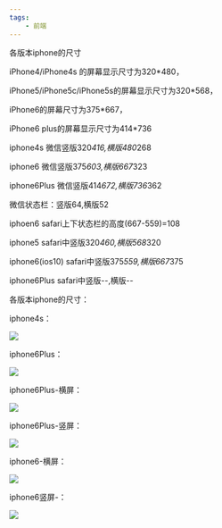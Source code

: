 ```yaml
---
tags:
    - 前端
---
```


各版本iphone的尺寸

iPhone4/iPhone4s 的屏幕显示尺寸为320*480，

iPhone5/iPhone5c/iPhone5s的屏幕显示尺寸为320*568，

iPhone6的屏幕尺寸为375*667，

iPhone6 plus的屏幕显示尺寸为414*736



iphone4s 微信竖版320*416,横版480*268

iphone6 微信竖版375*603,横版667*323

iphone6Plus 微信竖版414*672,横版736*362

微信状态栏：竖版64,横版52



iphoen6 safari上下状态栏的高度(667-559)=108

iphone5 safari中竖版320*460,横版568*320

iphone6(ios10) safari中竖版375*559,横版667*375

iphone6Plus safari中竖版--,横版--





各版本iphone的尺寸：



iphone4s：

![](/img-post/开发/前端/各版本iphone的尺寸.assets/45f275ce39f04dcc8e90adaa892afd53.png)







iphone6Plus：

![](/img-post/开发/前端/各版本iphone的尺寸.assets/640b769d67094a92adbaa305fb788a34.png)





iphone6Plus-横屏：

![](/img-post/开发/前端/各版本iphone的尺寸.assets/a8a5ce62e53742c3aaa179bfad6612c6.jpeg)





iphone6Plus-竖屏：

![](/img-post/开发/前端/各版本iphone的尺寸.assets/17fcde20944e4b489ff6b76700b84c59.jpeg)





iphone6-横屏：

![](/img-post/开发/前端/各版本iphone的尺寸.assets/662853b69b174b74a1f85d9550473a3c.jpeg)





iphone6竖屏-：

![](/img-post/开发/前端/各版本iphone的尺寸.assets/15c317da27a94cbbb883dc4103f3d43a.png)

